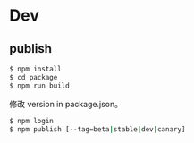 # Dev

## publish

```sh
$ npm install
$ cd package
$ npm run build
```

修改 version in package.json。

```sh
$ npm login
$ npm publish [--tag=beta|stable|dev|canary]
```
